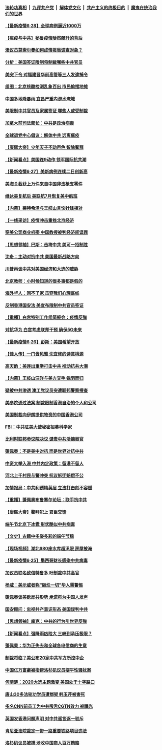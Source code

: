 

####  [法轮功真相](../../../../basic/blob/master/README.md?t=06281302) &nbsp;|&nbsp; [九评共产党](../../../../9ping.md/blob/master/README.md?t=06281302) &nbsp;|&nbsp; [解体党文化](../../../../jtdwh.md/blob/master/README.md?t=06281302)  &nbsp;|&nbsp; [共产主义的终极目的](../../../../gczydzjmd.md/blob/master/README.md?t=06281302) &nbsp;|&nbsp; [魔鬼在统治我们的世界](../../../../mgztzwmdsj.md/blob/master/README.md?t=06281302) 

#### [【最新疫情6·28】全球病例逼近1000万](../pages/nf4514/n12212934.md?t=06281302) 

#### [【瘟疫与中共】秘鲁疫情陡然飙升的背后](../pages/nf4514/n12216630.md?t=06281302) 

#### [澳议员莫索尔曼如何成情报局调查对象？](../pages/nf4514/n12216661.md?t=06281302) 

#### [分析：美国签证限制将制裁哪些中共官员](../pages/nf4514/n12216563.md?t=06281302) 

#### [美突下令 对福建晋华前高管等三人发逮捕令](../pages/nf4514/n12216296.md?t=06281302) 

#### [组图：北京核酸检测乱象百出 市民偷摆地摊](../pages/nf4514/n12216358.md?t=06281302) 

#### [中国多地降暴雨 宜昌严重内涝水淹城](../pages/nf4514/n12215877.md?t=06281302) 

#### [美限制中共官员及家属签证 哪些人或受制裁](../pages/nf4514/n12216208.md?t=06281302) 

#### [加拿大前司法部长：中共是政治病毒](../pages/nf4514/n12216076.md?t=06281302) 

#### [全球退党中心倡议：解体中共 远离瘟疫](../pages/nf4514/n12214964.md?t=06281302) 

#### [【康熙大帝】少年天子不动声色 智除鳌拜](../pages/nf4514/n12131792.md?t=06281302) 

#### [【新闻看点】美国连9动作 领军国际抗共潮](../pages/nf4514/n12215121.md?t=06281302) 

#### [【最新疫情6·27】美新病例连续二日创新高](../pages/nf4514/n12215389.md?t=06281302) 

#### [美海关截获上万件来自中国非法枪支零件](../pages/nf4514/n12215668.md?t=06281302) 

#### [继达美复航后 美联航7月恢复美中航班](../pages/nf4514/n12215347.md?t=06281302) 

#### [【内幕】莱特希泽与王岐山言论针锋相对](../pages/nf4514/n12212986.md?t=06281302) 

#### [【一线采访】疫情冲击重挫北京经济](../pages/nf4514/n12215313.md?t=06281302) 

#### [窃美公司商业机密 中国教授被判经济间谍罪](../pages/nf4514/n12215195.md?t=06281302) 

#### [【思想领袖】巴斯：击垮中共 美可一招制胜](../pages/nf4514/n12033990.md?t=06281302) 

#### [沈舟：主动对抗中共 美国最新战略方向](../pages/nf4514/n12215183.md?t=06281302) 

#### [川普再谈中共对美国经济和大选的威胁](../pages/nf4514/n12214917.md?t=06281302) 

#### [北京教师：小时候知道的很多事都是假的](../pages/nf4514/n12133812.md?t=06281302) 

#### [海外华人：回不了家 击穿我们心理底线](../pages/nf4514/n12214603.md?t=06281302) 

#### [反制香港国安法 美宣布限制中共官员签证](../pages/nf4514/n12214505.md?t=06281302) 

#### [【重播】白宫特别工作组简报会：疫情反弹](../pages/nf4514/n12214278.md?t=06281302) 

#### [对抗华为 白宫考虑联邦干预 确保5G未来](../pages/nf4514/n12214112.md?t=06281302) 

#### [【最新疫情6·26】彭斯：美国希望开放](../pages/nf4514/n12213008.md?t=06281302) 

#### [【佳人传】一门皆风雅 沈宜修的诗意桃源](../pages/nf4514/n12204829.md?t=06281302) 

#### [高天韵：美连出重拳打击中共 推动抗共大潮](../pages/nf4514/n12213368.md?t=06281302) 

#### [【内幕】王岐山汪洋与美方交手 铩羽而归](../pages/nf4514/n12212964.md?t=06281302) 

#### [疑被中共渗透 澳工党议员突遭联邦警察搜查](../pages/nf4514/n12213367.md?t=06281302) 

#### [美参院通过法案 制裁限制香港自治的个人和公司](../pages/nf4514/n12212374.md?t=06281302) 

#### [美国制裁向伊朗提供物资的中国香港公司](../pages/nf4514/n12212790.md?t=06281302) 

#### [FBI：中共驻美大使秘密招募科学家](../pages/nf4514/n12212753.md?t=06281302) 

#### [比利时联邦参议院决议 谴责中共活摘器官](../pages/nf4514/n12212777.md?t=06281302) 

#### [蓬佩奥：不是美中对抗 而是世界对抗中共](../pages/nf4514/n12212375.md?t=06281302) 

#### [中资大举入港 中共内定政策：留港不留人](../pages/nf4514/n12212567.md?t=06281302) 

#### [河北上千村民与警冲突 抗议拆迁赔偿不公](../pages/nf4514/n12212312.md?t=06281302) 

#### [加情报局：中共利诱精英层 立法打击刻不容缓](../pages/nf4514/n12211093.md?t=06281302) 

#### [【重播】蓬佩奥布鲁塞尔论坛：联手抗中共](../pages/nf4514/n12211937.md?t=06281302) 

#### [【康熙大帝】鳌拜犯上 君臣交锋](../pages/nf4514/n12131668.md?t=06281302) 

#### [端午节北京下冰雹 形状酷似中共病毒](../pages/nf4514/n12211676.md?t=06281302) 

#### [【文史】古籍中多姿多彩的端午节粽](../pages/nf4514/n12183964.md?t=06281302) 

#### [【现场视频】湖北680座水库超汛限 房屋被淹](../pages/nf4514/n12211217.md?t=06281302) 

#### [【最新疫情6·25】墨西哥财长感染中共病毒](../pages/nf4514/n12210649.md?t=06281302) 

#### [加议员联名致信特鲁多 吁制裁中共高官](../pages/nf4514/n12211291.md?t=06281302) 

#### [杨威：美示威者称“砸烂一切”华人需警惕](../pages/nf4514/n12210625.md?t=06281302) 

#### [蓬佩奥谈美欧反共形势 承诺将为中国人发声](../pages/nf4514/n12210798.md?t=06281302) 

#### [国安顾问：忽视共产意识形态 美国误判中共](../pages/nf4514/n12210262.md?t=06281302) 

#### [【思想领袖】库克：中共的行为引世界反弹](../pages/nf4514/n11936121.md?t=06281302) 

#### [【新闻看点】强降雨凶险大 三峡到承压极限？](../pages/nf4514/n12210002.md?t=06281302) 

#### [蓬佩奥：华为正失去和全球各电信商的生意](../pages/nf4514/n12210172.md?t=06281302) 

#### [制裁将临？美公布20家中共军方所控中企](../pages/nf4514/n12210247.md?t=06281302) 

#### [中国亿万富豪被指帮洛杉矶议员摆平性骚扰案](../pages/nf4514/n12147538.md?t=06281302) 

#### [何清涟：2020大选主题激变 美国处于十字路口](../pages/nf4514/n12210464.md?t=06281302) 

#### [唐山30多法轮功学员遭绑架 韩玉芹被害死](../pages/nf4514/n12209162.md?t=06281302) 

#### [多名CNN前员工为中共喉舌CGTN效力 被曝光](../pages/nf4514/n12209805.md?t=06281302) 

#### [英国发香港问题声明 对中共谣言逐一驳斥](../pages/nf4514/n12209623.md?t=06281302) 

#### [肯尼亚法院裁定一带一路重要铁路项目违法](../pages/nf4514/n12209842.md?t=06281302) 

#### [洛杉矶议员被捕 涉收中国商人百万贿赂](../pages/nf4514/n12208037.md?t=06281302) 

